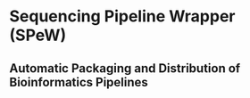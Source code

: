# Sequencing Pipeline Wrapper (SPeW)
## Automatic Packaging and Distribution of Bioinformatics Pipelines
